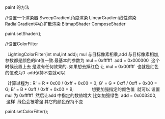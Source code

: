 
paint 的方法

//设置一个渲染器  SweepGradient角度渲染  LinearGradient线性渲染 RadialGradient中心扩散渲染 BitmapShader ComposeShader

paint.setShader();

//设置ColorFilter  

   LightingColorFilter(int mul,int add); mul 与目标像素相乘,add 与目标像素相加, 参数都是颜色的int值一致.最基本的参数为 mul = 0xffffff  add = 0x000000  这个时候设置上去 是没有任何效果的. 如果想去掉红色 让 mul = 0x00ffff  也就是红色的值改为0  add保持不变就可以 
   
   计算过程为 : R' =  R * 0x00 / 0xff + 0x00 = 0;
               G' =  G * 0xff / 0xff + 0x00 = G;
               B' =  B * 0xff / 0xff + 0x00 = B;
               
想要加强指定的颜色值  就可以 设置mul 为 0xffffff  然后让add 中指定的数值增大 比如加强绿色  add = 0x003300;  这样  绿色会被增强 其它的颜色保持不变

paint.setColorFilter();
